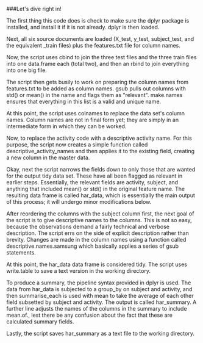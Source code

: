 ###Let's dive right in!

The first thing this code does is check to make sure the dplyr package is installed, and install it if it is not already. dplyr is then loaded.

Next, all six source documents are loaded (X_test, y_test, subject_test, and the equivalent _train files) plus the features.txt file for column names.

Now, the script uses cbind to join the three test files and the three train files into one data.frame each (total two), and then an rbind to join everything into one big file.

The script then gets busily to work on preparing the column names from features.txt to be added as column names. gsub pulls out columns with std() or mean() in the name and flags them as "relevant". make.names ensures that everything in this list is a valid and unique name.

At this point, the script uses colnames to replace the data set's column names. Column names are not in final form yet; they are simply in an intermediate form in which they can be worked.

Now, to replace the activity code with a descriptive activity name. For this purpose, the script now creates a simple function called descriptive_activity_names and then applies it to the existing field, creating a new column in the master data.

Okay, next the script narrows the fields down to only those that are wanted for the output tidy data set. These have all been flagged as relevant in earlier steps. Essentially, the relevant fields are activity, subject, and anything that included mean() or std() in the original feature name. The resulting data frame is called har_data, which is essentially the main output of this process; it will undergo minor modifications below.

After reordering the columns with the subject column first, the next goal of the script is to give descriptive names to the columns. This is not so easy, because the observations demand a fairly technical and verbose description. The script errs on the side of explicit description rather than brevity. Changes are made in the column names using a function called descriptive.names.samsung which basically applies a series of gsub statements.

At this point, the har_data data frame is considered tidy. The script uses write.table to save a text version in the working directory.

To produce a summary, the pipeline syntax provided in dplyr is used. The data from har_data is subjected to a group_by on subject and activity, and then summarise_each is used with mean to take the average of each other field subsetted by subject and activity. The output is called har_summary. A further line adjusts the names of the columns in the summary to include mean.of., lest there be any confusion about the fact that these are calculated summary fields.

Lastly, the script saves har_summary as a text file to the working directory.
